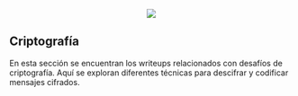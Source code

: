 <p align="center">
  <img src="cript.png">
</p>

## Criptografía

En esta sección se encuentran los writeups relacionados con desafíos de criptografía. Aquí se exploran diferentes técnicas para descifrar y codificar mensajes cifrados.
